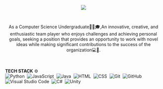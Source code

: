 <!-- Typing SVG generated from - https://github.com/DenverCoder1/readme-typing-svg | https://readme-typing-svg.herokuapp.com/demo/ -->
<p align="center">
  <a href="https://github.com/DenverCoder1/readme-typing-svg"><img src="https://readme-typing-svg.herokuapp.com/?lines=Hi%20There!;I'm%20Minel%20S%20Perera;Passionate%20Java%20Developer;Computer%20Science;Community%20Lead;Web-Developer&font=Fira%20Code&center=true&width=440&height=45&color=ff4130&vCenter=true&size=28"></a>
</p>
<br>

<p align="center">
  As a Computer Science Undergraduate👩‍🎓🎓,An innovative, creative, and enthusiastic team player who enjoys challenges and achieving personal goals, seeking a position that provides an opportunity to work with novel ideas while making significant contributions to the success of the organization💻💫.
  </p>
<br>

 **TECH STACK** ⚙️
 <br>
![Python](https://img.shields.io/badge/-Python-05122A?style=flat&logo=python)&nbsp;
![JavaScript](https://img.shields.io/badge/-JavaScript-05122A?style=flat&logo=javascript)&nbsp;
![Java](https://img.shields.io/badge/-Java-05122A?style=flat&logo=Java&logoColor=FFA518)&nbsp;
![HTML](https://img.shields.io/badge/-HTML-05122A?style=flat&logo=HTML5)&nbsp;
![CSS](https://img.shields.io/badge/-CSS-05122A?style=flat&logo=CSS3&logoColor=1572B6)&nbsp;
![Git](https://img.shields.io/badge/-Git-05122A?style=flat&logo=git)&nbsp;
![GitHub](https://img.shields.io/badge/-GitHub-05122A?style=flat&logo=github)&nbsp;
![Visual Studio Code](https://img.shields.io/badge/-Visual%20Studio%20Code-05122A?style=flat&logo=visual-studio-code&logoColor=007ACC)&nbsp;
![C#](https://img.shields.io/badge/-C%23-05122A?style=flat&logo=c-sharp)&nbsp;
![Unity](https://img.shields.io/badge/-Unity-05122A?style=flat&logo=unity)&nbsp;
